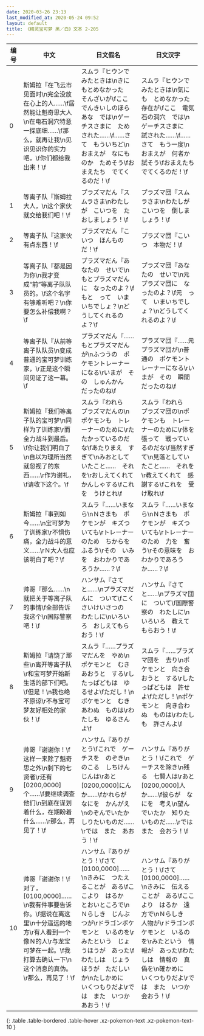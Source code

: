 ```yaml
---
date: 2020-03-26 23:13
last_modified_at: 2020-05-24 09:52
layout: default
title: 《精灵宝可梦 黑／白》文本 2-205
---
```

| 编号 | 中文 | 日文假名 | 日文汉字 |
| ---- | ---- | ---- | --- |
| 0 | 斯姆拉『在飞云市见面时\n完全没放在心上的人……\f居然能让魁奇思大人\n在电石洞穴特意一探底细……\f那么，就再让我\n见识见识你的实力吧，\f你们都给我出来！\f | スムラ『ヒウンで　みたときは\nきにもとめなかった　そんざいが\fここ　でんきいしのほらあな　では\nゲーチスさまに　ためされた……\f……さて　もういちど\nおまえが　なにものか　ためそう\fおまえたち　でてくるのだ！\f | スムラ『ヒウンで　みたときは\n気にも　とめなかった　存在が\fここ　電気石の洞穴　では\nゲーチスさまに　試された……\f……さて　もう一度\nおまえが　何者か　試そう\fおまえたち　でてくるのだ！\f |
| 1 | 等离子队『斯姆拉大人，\n这个家伙就交给我们吧！\f | プラズマだん『スムラさま\nわたしが　こいつを　たおしましょう！\f | プラズマ団『スムラさま\nわたしが　こいつを　倒しましょう！\f |
| 2 | 等离子队『这家伙有点东西！\f | プラズマだん『こいつ　ほんものだ！\f | プラズマ団『こいつ　本物だ！\f |
| 3 | 等离子队『都是因为你\n我才变成“前”等离子队队员的。\f这个名字有够难听吧？\n你要怎么补偿我啊？\f | プラズマだん『あなたの　せいで\nもとプラズマだんに　なったのよ？\fもと　って　いまいちでしょ？\nどうしてくれるのよ？\f | プラズマ団『あなたの　せいで\n元プラズマ団に　なったのよ？\f元　って　いまいちでしょ？\nどうしてくれるのよ？\f |
| 4 | 等离子队『从前等离子队队员\n变成普通的宝可梦训练家，\r正是这个瞬间见证了这一幕。\f | プラズマだん『……もとプラズマだんが\nふつうの　ポケモントレーナーになる\rいまが　その　しゅんかん　だったのね\f | プラズマ団『……元プラズマ団が\n普通の　ポケモントレーナーになる\rいまが　その　瞬間だったのね\f |
| 5 | 斯姆拉『我们等离子队的宝可梦\n同样为了训练家\r而全力战斗到最后。\f你让我们明白了\n自以为理所当然就忽视了的东西……\r作为谢礼，\f请收下这个。\f | スムラ『われら　プラズマだんの\nポケモンも　トレーナーのために\rたたかっているのだな\fあたりまえ　すぎて\nみおとしていたこと……　それを\rおしえてくれて　かんしゃする\fこれを　うけとれ\f | スムラ『われら　プラズマ団の\nポケモンも　トレーナーのために\r体を張って　戦っているのだな\f当然すぎて\n見落としていたこと……　それを\r教えてくれて　感謝する\fこれを　受け取れ\f |
| 6 | 斯姆拉『事到如今……\n宝可梦为了训练家\r不惧伤痛，全力战斗的意义……\rＮ大人也应该明白了吧？\f | スムラ『……いまなら\nＮさまも　ポケモンが　キズついても\rトレーナーのため　ちからを　ふるう\rその　いみを　おわかりであろうか……？\f | スムラ『……いまなら\nＮさまも　ポケモンが　キズついても\rトレーナーのため　力を　奮う\rその意味を　おわかりであろうか……？\f |
| 7 | 帅哥『那么……\n就把关于等离子队的事情\f全部告诉我这个\n国际警察吧！\f | ハンサム『さてと……\nプラズマだんに　ついて\fこくさいけいさつの　わたしに\nいろいろ　おしえてもらおう！\f | ハンサム『さてと……\nプラズマ団に　ついて\f国際警察の　わたしに\nいろいろ　教えてもらおう！\f |
| 8 | 斯姆拉『请饶了那些\n离开等离子队\r和宝可梦开始新生活的部下们吧。\f但是！\n我也绝不原谅\r不与宝可梦友好相处的家伙！\f | スムラ『……プラズマだんを　やめ\nポケモンと　むきあおうと　する\rしたっぱどもは　ゆるせよ\fただし！\nポケモンと　むきあわぬ　ものは\rわたしも　ゆるさんよ\f | スムラ『……プラズマ団を　去り\nポケモンと　向き合おうと　する\rしたっぱどもは　許せよ\fただし！\nポケモンと　向き合わぬ　ものは\rわたしも　許さんよ\f |
| 9 | 帅哥『谢谢你！\f这样一来除了魁奇思之外\n剩下的七贤者\r还有[0200,0000]个……\f要继续调查他们\n到底在谋划着什么，在期盼着什么……\r那么，再见了！\f | ハンサム『ありがとう\fこれで　ゲーチスを　のぞき\nのこる　しちけんじんは\rあと　[0200,0000]にんか……\fかれらが　なにを　かんがえ\nのぞんでいたか　しりたいものだ……\rでは　また　あおう！\f | ハンサム『ありがとう！\fこれで　ゲーチスを除き\n残る　七賢人は\rあと　[0200,0000]人か……\f彼らが　なにを　考え\n望んでいたか　知りたいものだ……\rでは　また　会おう！\f |
| 10 | 帅哥『谢谢你！\f对了，[0100,0000]……\n我有件事要告诉你。\f据说在离这里\n十分遥远的地方\r有人看到一个像Ｎ的人\r与龙宝可梦在一起。\f我打算去确认一下\n这个消息的真伪。\r那么，再见了！\f | ハンサム『ありがとう！\fさて　[0100,0000]……\nきみに　つたえることが　ある\fここより　はるか　とおいところで\nＮらしき　じんぶつが\rドラゴンポケモンと　いるのを\rみたという　じょうほうが　あった\fわたしは　じょうほうが　ただしいか\nたしかめに　いくつもりだよ\rでは　また　いつか　あおう！\f | ハンサム『ありがとう！\fさて　[0100,0000]……\nきみに　伝えることが　ある\fここより　はるか　遠方で\nＮらしき　人物が\rドラゴンポケモンと　いるのを\rみたという　情報が　あった\fわたしは　情報の　真偽を\n確かめに　いくつもりだよ\rでは　また　いつか　会おう！\f |
{: .table .table-bordered .table-hover .xz-pokemon-text .xz-pokemon-text-10 }